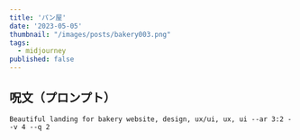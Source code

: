 ```yaml
---
title: 'パン屋'
date: '2023-05-05'
thumbnail: "/images/posts/bakery003.png"
tags:
  - midjourney
published: false
---
```


## 呪文（プロンプト）
```
Beautiful landing for bakery website, design, ux/ui, ux, ui --ar 3:2 --v 4 --q 2
```